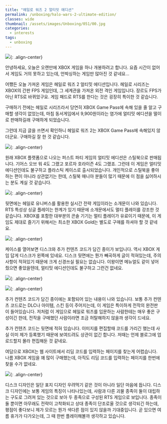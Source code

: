 ```yaml
---
title: "헤일로 워즈 2 얼티밋 에디션"
permalink: /unboxing/halo-wars-2-ultimate-edition/
classes: wide
thumbnail: /assets/images/Unboxing/051/00.jpg
categories:
  - interests
tags:
  - unboxing
---
```


![](/assets/images/Unboxing/051/00.jpg){: .align-center}

안녕하세요, 오늘은 오랜만에 XBOX 게임을 하나 개봉하려고 합니다. 요즘 시간이 없어서 게임도 거의 못하고 있는데, 언박싱하는 게임만 많아진 것 같네요...

어쨌든 오늘 가져온 게임은 헤일로 워즈 2 얼티밋 에디션입니다. 헤일로 시리즈는 XBOX의 간판 FPS 게임인데, 그 세계관을 가져온 외전 격인 게임입니다. 장르도 FPS가 아닌 RTS로 바뀌었구요. 게임 패드로 RTS를 한다는 것은 굉장히 특이한 것 같습니다.

구매하기 전에는 헤일로 시리즈라서 당연히 XBOX Game Pass에 속해 있을 줄 알고 구매할 생각이 없었는데, 마침 동서게임에서 9,900원이라는 염가에 얼티밋 에디션을 떨이로 판매하길래 구매하게 되었습니다.

그런데 지금 글을 쓰면서 확인하니 헤일로 워즈 2는 XBOX Game Pass에 속해있지 않더군요. 구매하길 잘 한 것 같습니다.

![](/assets/images/Unboxing/051/01.jpg){: .align-center}

원래 XBOX 플랫폼으로 나오는 퍼스트 파티 게임의 얼티밋 에디션은 스틸북으로 판매됩니다. 기어스 오브 워 4도 그랬고 포르자 호라이즌 4도 그랬죠. 그런데 이 게임은 얼티밋 에디션인데도 불구하고 플라스틱 케이스로 출시되었습니다. 개인적으로 스틸북을 좋아하는 편이 아니라 상관없기는 한데, 스틸북 매니아 분들이 많기 때문에 이 점을 싫어하시는 분도 계실 것 같습니다.

![](/assets/images/Unboxing/051/02.jpg){: .align-center}

뒷면에는 헤일로 유니버스를 활용한 실시간 전략 게임이라는 소개문이 나와 있습니다. RTS 특성상 싱글 플레이는 한계가 있기 때문에 소개문에서도 멀티 플레이를 강조한 것 같습니다. XBOX를 포함한 대부분의 콘솔 기기는 멀티 플레이가 유료이기 때문에, 이 게임도 제대로 즐기기 위해서는 최소한 XBOX Gold는 별도로 구매를 하셔야 할 것 같네요.

![](/assets/images/Unboxing/051/03.jpg){: .align-center}

케이스를 열어보면 디스크와 추가 컨텐츠 코드가 담긴 종이가 보입니다. 역시 XBOX 게임 답게 디스크가 왼쪽에 있네요. 디스크 뒷면에는 뭔가 빼곡하게 글이 적혀있는데, 주의사항이 적혀있기 때문에 크게 신경쓰실 필요는 없습니다. 이왕이면 메뉴얼도 같이 넣어줬으면 좋았을텐데, 얼티밋 에디션인데도 불구하고 그런건 없네요.

![](/assets/images/Unboxing/051/04.jpg){: .align-center}

![](/assets/images/Unboxing/051/05.jpg){: .align-center}

추가 컨텐츠 코드가 담긴 종이에는 포함되어 있는 내용이 나와 있습니다. 보통 추가 컨텐츠 코드로는 DLC나 아이템, 스킨 등이 주어지는데, 이 게임은 특이하게 전작의 완전판이 들어있습니다. 저처럼 이 게임으로 헤일로 워즈를 입문하는 사람한테는 매우 좋은 구성이긴 한데, 전작을 구매했던 사람이라면 조금 허탈해하지 않을까 생각이 드네요.

추가 컨텐츠 코드는 뒷면에 적혀 있습니다. 이미지를 편집할때 코드를 가리긴 했는데 사실 이미 제가 등록했기 때문에 보여드려도 상관이 없긴 합니다. 저때는 언제 블로그에 업로드할지 몰라 편집해둔 것 같네요.

여담으로 XBOX는 웹 사이트에서 리딤 코드를 입력하는 페이지를 찾는게 어렵습니다. 나름 XBOX 게임을 꽤 많이 구매했는데, 아직도 리딤 코드를 입력하는 페이지를 한번에 찾을 수가 없네요.

![](/assets/images/Unboxing/051/06.jpg){: .align-center}

디스크 디자인은 일단 표지 디자인 우려먹기 같은 것이 아니라 일단 마음에 듭니다. 디스크 디자인에는 보통 게임의 특징이 나타나있는데, 사람과 다른 괴물 종족이 둘이 대립하는 구도로 그려져 있는 것으로 보아 두 종족으로 구성된 RTS 게임으로 보입니다. 종족이 둘 뿐이면 아무래도 전략이 고착화되고 상대 종족이 단조로울 것으로 생각되긴 하는데, 평점이 좋다보니 제가 모르는 뭔가 색다른 점이 있지 않을까 기대중입니다. 곧 있으면 여름 휴가가 다가오는데, 그 때 한번 플레이해볼까 생각하고 있습니다.